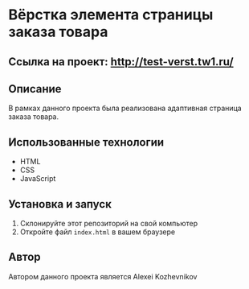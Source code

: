 
# Вёрстка элемента страницы заказа товара

## Ссылка на проект: http://test-verst.tw1.ru/


## Описание
В рамках данного проекта была реализована адаптивная страница заказа товара.

## Использованные технологии
- HTML
- CSS
- JavaScript

## Установка и запуск
1. Склонируйте этот репозиторий на свой компьютер
2. Откройте файл `index.html` в вашем браузере

## Автор
Автором данного проекта является Alexei Kozhevnikov


